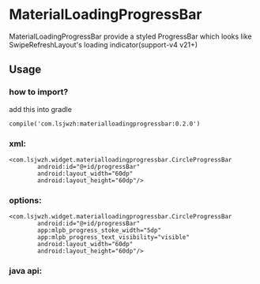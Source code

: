 # MaterialLoadingProgressBar
MaterialLoadingProgressBar   provide a styled ProgressBar which looks  like SwipeRefreshLayout's loading indicator(support-v4  v21+)

## Usage

### how to import?    
add this into gradle

    compile('com.lsjwzh:materialloadingprogressbar:0.2.0')


### xml:    

```
<com.lsjwzh.widget.materialloadingprogressbar.CircleProgressBar
        android:id="@+id/progressBar"
        android:layout_width="60dp"
        android:layout_height="60dp"/>
```
### options:

```
<com.lsjwzh.widget.materialloadingprogressbar.CircleProgressBar
        android:id="@+id/progressBar"
        app:mlpb_progress_stoke_width="5dp"
        app:mlpb_progress_text_visibility="visible"
        android:layout_width="60dp"
        android:layout_height="60dp"/>
```

### java api:


